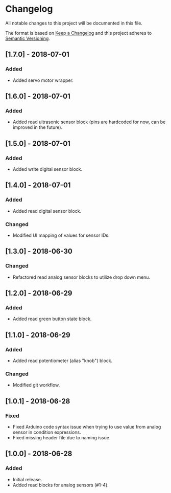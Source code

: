 # Changelog
All notable changes to this project will be documented in this file.

The format is based on [Keep a Changelog](http://keepachangelog.com/en/1.0.0/)
and this project adheres to [Semantic Versioning](http://semver.org/spec/v2.0.0.html).

## [1.7.0] - 2018-07-01
### Added
- Added servo motor wrapper.

## [1.6.0] - 2018-07-01
### Added
- Added read ultrasonic sensor block (pins are hardcoded for now, can be improved in the future).

## [1.5.0] - 2018-07-01
### Added
- Added write digital sensor block.

## [1.4.0] - 2018-07-01
### Added
- Added read digital sensor block.
### Changed
- Modified UI mapping of values for sensor IDs.

## [1.3.0] - 2018-06-30
### Changed
- Refactored read analog sensor blocks to utilize drop down menu.

## [1.2.0] - 2018-06-29
### Added
- Added read green button state block.

## [1.1.0] - 2018-06-29
### Added
- Added read potentiometer (alias "knob") block.
### Changed
- Modified git workflow.

## [1.0.1] - 2018-06-28
### Fixed
- Fixed Arduino code syntax issue when trying to use value from analog sensor in condition expressions.
- Fixed missing header file due to naming issue.

## [1.0.0] - 2018-06-28
### Added
- Initial release.
- Added read blocks for analog sensors (#1-4).